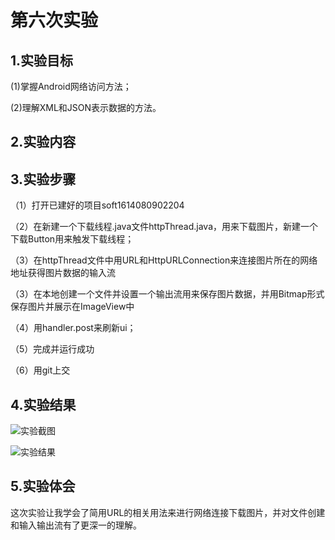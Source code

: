 # 第六次实验

## 1.实验目标

(1)掌握Android网络访问方法；

(2)理解XML和JSON表示数据的方法。

## 2.实验内容

## 3.实验步骤
（1）打开已建好的项目soft1614080902204

（2）在新建一个下载线程.java文件httpThread.java，用来下载图片，新建一个下载Button用来触发下载线程；

（3）在httpThread文件中用URL和HttpURLConnection来连接图片所在的网络地址获得图片数据的输入流

（3）在本地创建一个文件并设置一个输出流用来保存图片数据，并用Bitmap形式保存图片并展示在ImageView中

（4）用handler.post来刷新ui；

（5）完成并运行成功

（6）用git上交

## 4.实验结果
![实验截图](https://github.com/545072985/android-labs-2018/blob/master/soft1614080902204/sy6/tupian6.1.png)

![实验结果](https://github.com/545072985/android-labs-2018/blob/master/soft1614080902204/sy6/tupian6.2.png) 

## 5.实验体会
这次实验让我学会了简用URL的相关用法来进行网络连接下载图片，并对文件创建和输入输出流有了更深一的理解。
